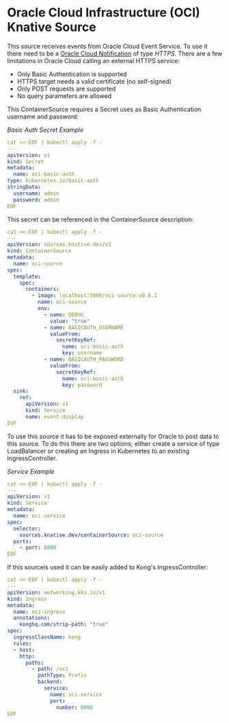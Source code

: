 # Oracle Cloud Infrastructure (OCI) Knative Source

This source receives events from Oracle Cloud Event Service. To use it there need to be a [Oracle Cloud Notification](https://docs.oracle.com/en-us/iaas/Content/Notification/Tasks/managingtopicsandsubscriptions.htm) of type *HTTPS*. There are a few limitations in Oracle Cloud calling an external HTTPS service:

- Only Basic Authentication is supported
- HTTPS target needs a valid certificate (no self-signed)
- Only POST requests are supported
- No query parameters are allowed

This ContainerSource requires a Secret uses as Basic Authentication username and password:

*Basic Auth Secret Example*
```yaml
cat <<-EOF | kubectl apply -f -
---
apiVersion: v1
kind: Secret
metadata:
  name: oci-basic-auth
type: kubernetes.io/basic-auth
stringData:
  username: admin
  password: admin
EOF
```

This secret can be referenced in the ContainerSource description:

```yaml
cat <<-EOF | kubectl apply -f -
---
apiVersion: sources.knative.dev/v1
kind: ContainerSource
metadata:
  name: oci-source
spec:
  template:
    spec:
      containers:
        - image: localhost:5000/oci-source:v0.0.1
          name: oci-source
          env:
            - name: DEBUG
              value: "true"
            - name: BASICAUTH_USERNAME
              valueFrom:
                secretKeyRef:
                  name: oci-basic-auth
                  key: username
            - name: BASICAUTH_PASSWORD
              valueFrom:
                secretKeyRef:
                  name: oci-basic-auth
                  key: password
  sink:
    ref:
      apiVersion: v1
      kind: Service
      name: event-display
EOF
```

To use this source it has to be exposed externally for Oracle to post data to this source. To do this there are two options; either create a service of type LoadBalancer or creating an Ingress in Kubernetes to an existing IngressController.

*Service Example*
```yaml
cat <<-EOF | kubectl apply -f -
---
apiVersion: v1
kind: Service
metadata:
  name: oci-service
spec:
  selector:
    sources.knative.dev/containerSource: oci-source
  ports:
    - port: 8000
EOF
```

If this sourceis used it can be easily added to Kong's IngressController:

```yaml
cat <<-EOF | kubectl apply -f -
---
apiVersion: networking.k8s.io/v1
kind: Ingress
metadata:
  name: oci-ingress
  annotations:
    konghq.com/strip-path: "true"
spec:
  ingressClassName: kong
  rules:
  - host:
    http:
      paths:
        - path: /oci
          pathType: Prefix
          backend:
            service:
              name: oci-service
              port:
                number: 8000
EOF
```
